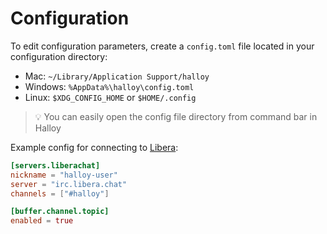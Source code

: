 # Configuration

To edit configuration parameters, create a `config.toml` file located in your configuration directory:

* Mac: `~/Library/Application Support/halloy`
* Windows: `%AppData%\halloy\config.toml`
* Linux: `$XDG_CONFIG_HOME` or `$HOME/.config`

> 💡 You can easily open the config file directory from command bar in Halloy

Example config for connecting to [Libera](https://libera.chat/):

```toml
[servers.liberachat]
nickname = "halloy-user"
server = "irc.libera.chat"
channels = ["#halloy"]

[buffer.channel.topic]
enabled = true
```
